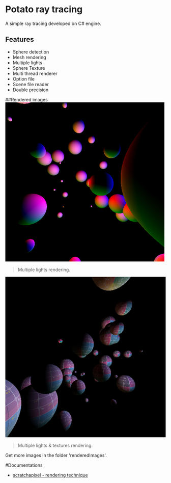# Potato ray tracing
A simple ray tracing developed on C# engine.
## Features
- Sphere detection
- Mesh rendering
- Multiple lights
- Sphere Texture
- Multi thread renderer
- Option file
- Scene file reader
- Double precision

##Rendered images
![](https://raw.githubusercontent.com/BaboucheOne/PotatoRaytracing/master/renderedImages/27_10_19_image3.bmp)

> Multiple lights rendering.

![](https://raw.githubusercontent.com/BaboucheOne/PotatoRaytracing/master/renderedImages/04_11_19_image1.bmp)

> Multiple lights & textures rendering.

Get more images in the folder 'renderedImages'.

#Documentations
- [scratchapixel - rendering technique](https://www.scratchapixel.com/lessons/3d-basic-rendering/ray-tracing-overview/ray-tracing-rendering-technique-overview)
